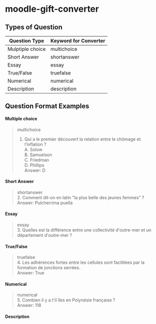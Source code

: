 # moodle-gift-converter

## Types of Question

|Question Type 	|Keyword for Converter
|------------ |----------
|Mulptiple choice 	|multichoice
|Short Answer 	|shortanswer
|Essay 	|essay
|True/False 	|truefalse
|Numerical 	|numerical
|Description 	|description

## Question Format Examples

#### Multiple choice
>multichoice
>1.  Qui a le premier découvert la relation entre le chômage et l’inflation ?  
>A. Solow  
>B. Samuelson  
>C. Friedman  
>D. Phillips  
>Answer: D  

#### Short Answer
>shortanswer  
>2. Comment dit-on en latin "la plus belle des jeunes femmes" ?  
>Answer: Pulcherrima puella  

#### Essay
>essay  
>3. Quelles est la différence entre une collectivité d'outre-mer et un département d'outre-mer ?  

#### True/False
>truefalse  
>4. Les adhérences fortes entre les cellules sont facilitées par la formation de jonctions serrées.  
>Answer: True

#### Numerical
>numerical  
>5. Combien il y a t'il îles en Polynésie française ?  
>Answer: 118

#### Description


